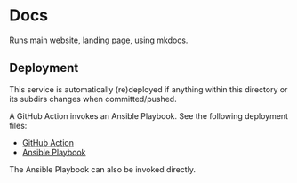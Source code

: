 # Docs

Runs main website, landing page, using mkdocs.

## Deployment

This service is automatically (re)deployed if anything within this directory or its subdirs changes
when committed/pushed.

A GitHub Action invokes an Ansible Playbook.
See the following deployment files:

* [GitHub Action](../../.github/workflows/deploy.docs.yml)
* [Ansible Playbook](../../ansible/deploy.yml)

The Ansible Playbook can also be invoked directly.
